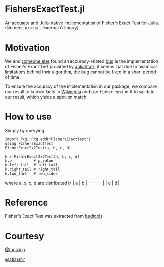 # FishersExactTest.jl
An accurate and Julia-native implementation of Fisher's Exact Test for Julia. (No need to ```ccall``` external C library)

# Motivation
We and [someone else](https://blog.goo.ne.jp/r-de-r/e/f206d5a1bfb6ed1f60d9bd47c0865299) found an accuracy-related [bug](https://github.com/JuliaStats/HypothesisTests.jl/issues/148) in the implementation of Fisher's Exact Test provided by [JuliaStats](https://github.com/JuliaStats/HypothesisTests.jl), it seems that due to technical limitations behind their algorithm, the bug cannot be fixed in a short period of time.

To ensure the accuracy of the implementation in our package, we compare our result to known facts in [Wikipedia](https://en.wikipedia.org/wiki/Fisher%27s_exact_test)
and use ```fisher.test``` in R to validate our result, which yields a spot-on match.

# How to use
Simply by querying
```
import Pkg; Pkg.add("FishersExactTest")
using FishersExactTest
FisherExact2x2Test(a, b, c, d)

k = FisherExact2x2Test(a, b, c, d)
k.p          # p_value
k.left_tail  # left_tail
k.right_tail # right_tail
k.two_tail   # two_sides
```
where a, b, c, d are distributed in
| a  |  b |
|---|---|
|  c |  d |

# Reference
Fisher's Exact Test was extracted from [bedtools](https://github.com/arq5x/bedtools2/tree/89b94dce487097e60bbd6d77c2515085c6e80431/src/fisher)

# Courtesy
[@Ionizing](https://github.com/Ionizing)

[@atlasmir](https://github.com/atlasmir)
